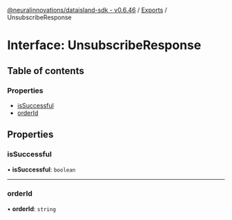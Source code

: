[@neuralinnovations/dataisland-sdk - v0.6.46](../../README.md) / [Exports](../modules.md) / UnsubscribeResponse

# Interface: UnsubscribeResponse

## Table of contents

### Properties

- [isSuccessful](UnsubscribeResponse.md#issuccessful)
- [orderId](UnsubscribeResponse.md#orderid)

## Properties

### isSuccessful

• **isSuccessful**: `boolean`

___

### orderId

• **orderId**: `string`
